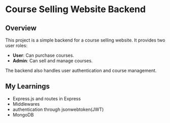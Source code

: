 # Course Selling Website Backend

## Overview

This project is a simple backend for a course selling website. It provides two user roles: 
- **User**: Can purchase courses.
- **Admin**: Can sell and manage courses.

The backend also handles user authentication and course management.
## My Learnings

- Express.js and routes in Express
- Middlewares
- authentication through jsonwebtoken(JWT)
- MongoDB